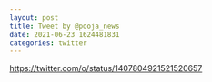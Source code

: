 ```yaml
--- 
layout: post 
title: Tweet by @pooja_news 
date: 2021-06-23 1624481831 
categories: twitter 
--- 
```

https://twitter.com/o/status/1407804921521520657